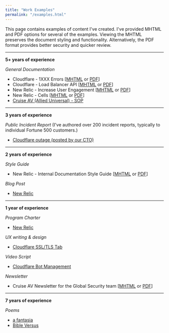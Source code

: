 ```yaml
---
title: "Work Examples"
permalink: "/examples.html"
---
```


This page contains examples of content I've created. I've provided MHTML and PDF options for several of the examples. Viewing the MHTML preserves the document styling and functionality. Alternatively, the PDF format provides better security and quicker review.

---

 **5+ years of experience**
 
 *General Documentation*
- Cloudflare - 1XXX Errors [[MHTML](/assets/docs/1xxx.mhtml) or [PDF](/assets/docs/1xxx.pdf)]
- Cloudflare - Load Balancer API [[MHTML](/assets/docs/api.mhtml) or [PDF](/assets/docs/api.pdf)]
- New Relic - Increase User Engagement [[MHTML](/assets/docs/engagement.mhtml) or [PDF](/assets/docs/engagement.pdf)]
- New Relic - Cells [[MHTML](/assets/docs/cells-new-relic.mhtml) or [PDF](/assets/docs/cells-new-relic.pdf)]
- [Cruise AV (Allied Universal) - SOP](/assets/docs/cruise-sop.pdf)

---

**3 years of experience**

*Public Incident Report* (I've authored over 200 incident reports, typically to individual Fortune 500 customers.)
- [Cloudflare outage (posted by our CTO)](/assets/docs/incident-report.pdf)

---

**2 years of experience**

*Style Guide*
- New Relic - Internal Documentation Style Guide [[MHTML](/assets/docs/style-guide.mhtml) or [PDF](/assets/docs/style-guide.pdf)]

*Blog Post*
- [New Relic](/assets/docs/design-changes.pdf)

---

**1 year of experience**

*Program Charter*
- [New Relic](/assets/docs/charter-internal-docs.pdf)

*UX writing & design*
- [Cloudflare SSL/TLS Tab](/assets/images/ssl-ui.png)

*Video Script*
- [Cloudflare Bot Management](https://www.youtube.com/watch?v=dAl1LG7Odg4)

*Newsletter*
- Cruise AV Newsletter for the Global Security team [[MHTML](/assets/docs/cruise-newsletter.mhtml) or [PDF](/assets/docs/cruise-newsletter.pdf)]

---

**7 years of experience**

*Poems*
- [a fantasia](/assets/docs/a-fantasia.pdf)
- [Bible Versus](/assets/docs/bible-versus.pdf)
